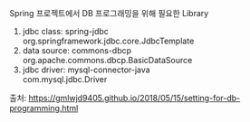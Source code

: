Spring 프로젝트에서 DB 프로그래밍을 위해 필요한 Library   
   
1. jdbc class: spring-jdbc   
org.springframework.jdbc.core.JdbcTemplate   
2. data source: commons-dbcp   
org.apache.commons.dbcp.BasicDataSource   
3. jdbc driver: mysql-connector-java   
com.mysql.jdbc.Driver   
   
출처: https://gmlwjd9405.github.io/2018/05/15/setting-for-db-programming.html

